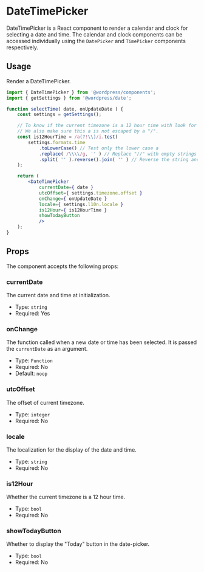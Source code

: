DateTimePicker
=======

DateTimePicker is a React component to render a calendar and clock for selecting a date and time. The calendar and clock components can be accessed individually using the `DatePicker` and `TimePicker` components respectively.

## Usage

Render a DateTimePicker.

```jsx
import { DateTimePicker } from '@wordpress/components';
import { getSettings } from '@wordpress/date';

function selectTime( date, onUpdateDate ) {
	const settings = getSettings();

	// To know if the current timezone is a 12 hour time with look for "a" in the time format.
	// We also make sure this a is not escaped by a "/".
	const is12HourTime = /a(?!\\)/i.test(
		settings.formats.time
			.toLowerCase() // Test only the lower case a
			.replace( /\\\\/g, '' ) // Replace "//" with empty strings
			.split( '' ).reverse().join( '' ) // Reverse the string and test for "a" not followed by a slash
	);

	return (
		<DateTimePicker
		    currentDate={ date }
		    utcOffset={ settings.timezone.offset }
		    onChange={ onUpdateDate }
		    locale={ settings.l10n.locale }
		    is12Hour={ is12HourTime }
		    showTodayButton
		    />
	);
}
```

## Props

The component accepts the following props:

### currentDate

The current date and time at initialization.

- Type: `string`
- Required: Yes

### onChange

The function called when a new date or time has been selected. It is passed the `currentDate` as an argument.

- Type: `Function`
- Required: No
- Default: `noop`

### utcOffset

The offset of current timezone.

- Type: `integer`
- Required: No

### locale

The localization for the display of the date and time.

- Type: `string`
- Required: No

### is12Hour

Whether the current timezone is a 12 hour time.

- Type: `bool`
- Required: No

### showTodayButton

Whether to display the "Today" button in the date-picker.

- Type: `bool`
- Required: No
